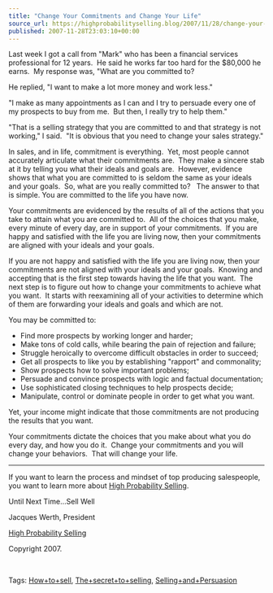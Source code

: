```yaml
---
title: "Change Your Commitments and Change Your Life"
source_url: https://highprobabilityselling.blog/2007/11/28/change-your-commitments-and-change-your-life
published: 2007-11-28T23:03:10+00:00
---
```

Last week I got a call from "Mark" who has been a financial services professional for 12 years.  He said he works far too hard for the $80,000 he earns.  My response was, "What are you committed to?  


 He replied, "I want to make a lot more money and work less."  


 "I make as many appointments as I can and I try to persuade every one of my prospects to buy from me.  But then, I really try to help them."


 "That is a selling strategy that you are committed to and that strategy is not working," I said.  "It is obvious that you need to change your sales strategy."


 In sales, and in life, commitment is everything.  Yet, most people cannot accurately articulate what their commitments are.  They make a sincere stab at it by telling you what their ideals and goals are.  However, evidence shows that what you are committed to is seldom the same as your ideals and your goals.  So, what are you really committed to?   The answer to that is simple. You are committed to the life you have now.  


 Your commitments are evidenced by the results of all of the actions that you take to attain what you are committed to.  All of the choices that you make, every minute of every day, are in support of your commitments.  If you are happy and satisfied with the life you are living now, then your commitments are aligned with your ideals and your goals.


 If you are not happy and satisfied with the life you are living now, then your  commitments are not aligned with your ideals and your goals.  Knowing and accepting that is the first step towards having the life that you want.  The next step is to figure out how to change your commitments to achieve what you want.  It starts with reexamining all of your activities to determine which of them are forwarding your ideals and goals and which are not.


 You may be committed to:


* Find more prospects by working longer and harder;
* Make tons of cold calls, while bearing the pain of rejection and failure;
* Struggle heroically to overcome difficult obstacles in order to succeed;
* Get all prospects to like you by establishing "rapport" and commonality;
* Show prospects how to solve important problems;
* Persuade and convince prospects with logic and factual documentation;
* Use sophisticated closing techniques to help prospects decide;
* Manipulate, control or dominate people in order to get what you want.


Yet, your income might indicate that those commitments are not producing the results that you want.  


 Your commitments dictate the choices that you make about what you do every day, and how you do it.  Change your commitments and you will change your behaviors.  That will change your life.




---


 If you want to learn the process and mindset of top producing salespeople, you want to learn more about [High Probability Selling](http://highprobsell.com/html/prospecting_training.html).


Until Next Time…Sell Well


Jacques Werth, President  

[High Probability Selling](http://highprobsell.com/html/prospecting_training.html) 


Copyright 2007\.


 


Tags: [How\+to\+sell](http://technorati.com/tag/How+to+sell), [The\+secret\+to\+selling](http://technorati.com/tag/The+secret+to+selling), [Selling\+and\+Persuasion](http://technorati.com/tag/Selling+and+Persausion)
